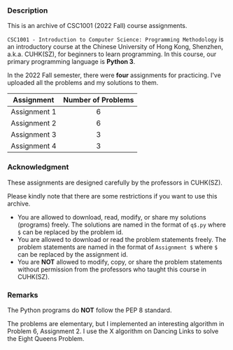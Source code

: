 ### Description

This is an archive of CSC1001 (2022 Fall) course assignments.

`CSC1001 - Introduction to Computer Science: Programming Methodology` is an introductory course at the Chinese University of Hong Kong, Shenzhen, a.k.a. CUHK(SZ), for beginners to learn programming. In this course, our primary programming language is **Python 3**.

In the 2022 Fall semester, there were **four** assignments for practicing. I've uploaded all the problems and my solutions to them.

|  Assignment  | Number of Problems |
| :----------: | :----------------: |
| Assignment 1 |        $6$         |
| Assignment 2 |        $6$         |
| Assignment 3 |        $3$         |
| Assignment 4 |        $3$         |

### Acknowledgment

These assignments are designed carefully by the professors in CUHK(SZ).

Please kindly note that there are some restrictions if you want to use this archive.

* You are allowed to download, read, modify, or share my solutions (programs) freely. The solutions are named in the format of `q$.py` where `$` can be replaced by the problem id.
* You are allowed to download or read the problem statements freely. The problem statements are named in the format of `Assignment $` where `$` can be replaced by the assignment id.
* You are **NOT** allowed to modify, copy, or share the problem statements without permission from the professors who taught this course in CUHK(SZ).

### Remarks

The Python programs do **NOT** follow the PEP 8 standard.

The problems are elementary, but I implemented an interesting algorithm in Problem 6, Assignment 2. I use the X algorithm on Dancing Links to solve the Eight Queens Problem.

